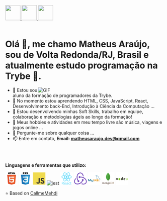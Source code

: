 <a href="https://github.com/MatheusAraujoDev" target="_blank">
  <img src="https://cdn.iconscout.com/icon/free/png-256/github-108-438008.png" width="48px" height="48px">
</a> 
<a href="https://www.instagram.com/matt_araujo_/" target="_blank">
  <img src="https://cdn.icon-icons.com/icons2/1211/PNG/512/1491579602-yumminkysocialmedia36_83067.png" width="48px" height="48px">
</a>
<a href="https://www.linkedin.com/in/matheus-ara%C3%BAjo-81a064208/" target="_blank">
  <img src="https://i.ibb.co/Kx2GSrT/linkedin.png" width="48px" height="48px">
</a>

<br />
<br />

# Olá 👋, me chamo **Matheus Araújo**, sou de Volta Redonda/RJ, Brasil e atualmente estudo programação na **Trybe** 🚀. 

   <img align="right" alt="GIF" src="https://i.pinimg.com/originals/e4/26/70/e426702edf874b181aced1e2fa5c6cde.gif" width="400px" />

- 🔭 Estou sou aluno da formação de programadores da Trybe.
- 🌱 No momento estou aprendendo HTML, CSS, JavaScript, React, Desenvolvimento back-End, Introdução à Ciência da Computação ...
- 👯 Estou desenvolvendo minhas Soft Skills, trabalho em equipe, colaboração e metodologias ágeis ao longo da formação!
- 🤔 Meus hobbies e atividades em meu tempo livre são música, viagens e jogos online ...
- 💬 Pergunte-me sobre qualquer coisa ...
- 📫 Entre em contato, **Email: matheusaraujo.dev@gmail.com**
 
<br />
<br />

**Linguagens e ferramentas que utilizo:**  

<p align="left">
  <img src="https://raw.githubusercontent.com/devicons/devicon/master/icons/html5/html5-original-wordmark.svg" alt="html5" width="40" height="40"/> 
  <img src="https://raw.githubusercontent.com/devicons/devicon/master/icons/css3/css3-original-wordmark.svg" alt="css3" width="40" height="40"/> 
  <img src="https://raw.githubusercontent.com/devicons/devicon/master/icons/javascript/javascript-original.svg" alt="javascript" width="40" height="40"/> 
  <img src="https://www.learnstorybook.com/intro-to-storybook/logo-jest.png" alt="jest" width="40" height="40" />
  <img src="https://raw.githubusercontent.com/devicons/devicon/master/icons/react/react-original-wordmark.svg" alt="react" width="40" height="40"/> 
  <img src="https://raw.githubusercontent.com/devicons/devicon/master/icons/redux/redux-original.svg" alt="redux" width="40" height="40"/> 
  <img src="https://raw.githubusercontent.com/devicons/devicon/master/icons/mysql/mysql-original-wordmark.svg" alt="mysql" width="40" height="40"/>
  <img src="https://raw.githubusercontent.com/devicons/devicon/master/icons/mongodb/mongodb-original-wordmark.svg" alt="mongodb" width="40" height="40"/>
  <img src="https://raw.githubusercontent.com/devicons/devicon/master/icons/nodejs/nodejs-original-wordmark.svg" alt="nodejs" width="40" height="40"/>
</p>

⭐️ Based on [CallmeMehdi](https://github.com/CallmeMehdi)

